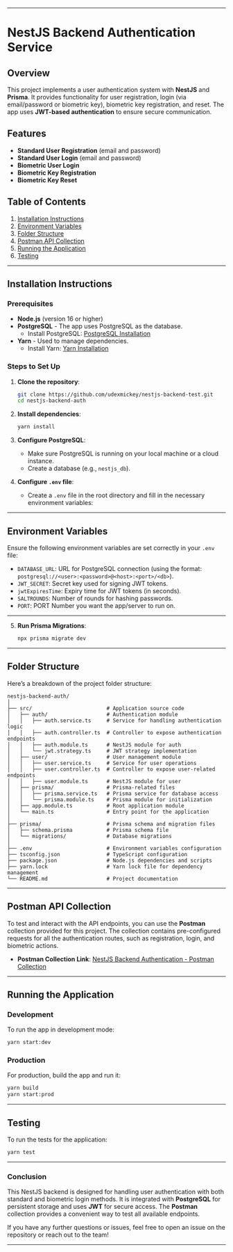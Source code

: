 
---

# NestJS Backend Authentication Service

## Overview
This project implements a user authentication system with **NestJS** and **Prisma**. It provides functionality for user registration, login (via email/password or biometric key), biometric key registration, and reset. The app uses **JWT-based authentication** to ensure secure communication.

## Features
- **Standard User Registration** (email and password)
- **Standard User Login** (email and password)
- **Biometric User Login**
- **Biometric Key Registration**
- **Biometric Key Reset**

## Table of Contents
1. [Installation Instructions](#installation-instructions)
2. [Environment Variables](#environment-variables)
3. [Folder Structure](#folder-structure)
4. [Postman API Collection](#postman-api-collection)
5. [Running the Application](#running-the-application)
6. [Testing](#testing)

---

## Installation Instructions

### Prerequisites
- **Node.js** (version 16 or higher)
- **PostgreSQL** - The app uses PostgreSQL as the database.
  - Install PostgreSQL: [PostgreSQL Installation](https://www.postgresql.org/download/)
- **Yarn** - Used to manage dependencies.
  - Install Yarn: [Yarn Installation](https://yarnpkg.com/getting-started/install)

### Steps to Set Up

1. **Clone the repository**:
   ```bash
   git clone https://github.com/udexmickey/nestjs-backend-test.git
   cd nestjs-backend-auth
   ```

2. **Install dependencies**:
   ```bash
   yarn install
   ```

3. **Configure PostgreSQL**:
   - Make sure PostgreSQL is running on your local machine or a cloud instance.
   - Create a database (e.g., `nestjs_db`).

4. **Configure `.env` file**:
   - Create a `.env` file in the root directory and fill in the necessary environment variables:

---

## Environment Variables
Ensure the following environment variables are set correctly in your `.env` file:
- `DATABASE_URL`: URL for PostgreSQL connection (using the format: `postgresql://<user>:<password>@<host>:<port>/<db>`).
- `JWT_SECRET`: Secret key used for signing JWT tokens.
- `jwtExpiresTime`: Expiry time for JWT tokens (in seconds).
- `SALTROUNDS`: Number of rounds for hashing passwords.
- `PORT`: PORT Number you want the app/server to run on.

---

5. **Run Prisma Migrations**:
   ```bash
   npx prisma migrate dev
   ```

---

## Folder Structure

Here’s a breakdown of the project folder structure:

```
nestjs-backend-auth/
│
├── src/                        # Application source code
│   ├── auth/                   # Authentication module
│   │   ├── auth.service.ts     # Service for handling authentication logic
│   │   ├── auth.controller.ts  # Controller to expose authentication endpoints
│   │   ├── auth.module.ts      # NestJS module for auth
│   │   └── jwt.strategy.ts     # JWT strategy implementation
│   ├── user/                   # User management module
│   │   ├── user.service.ts     # Service for user operations
│   │   ├── user.controller.ts  # Controller to expose user-related endpoints
│   │   ├── user.module.ts      # NestJS module for user
│   ├── prisma/                 # Prisma-related files
│   │   ├── prisma.service.ts   # Prisma service for database access
│   │   └── prisma.module.ts    # Prisma module for initialization
│   ├── app.module.ts           # Root application module
│   └── main.ts                 # Entry point for the application
│
├── prisma/                     # Prisma schema and migration files
│   ├── schema.prisma           # Prisma schema file
│   └── migrations/             # Database migrations
│
├── .env                        # Environment variables configuration
├── tsconfig.json               # TypeScript configuration
├── package.json                # Node.js dependencies and scripts
├── yarn.lock                   # Yarn lock file for dependency management
└── README.md                   # Project documentation
```

---

## Postman API Collection

To test and interact with the API endpoints, you can use the **Postman** collection provided for this project. The collection contains pre-configured requests for all the authentication routes, such as registration, login, and biometric actions.

- **Postman Collection Link**: [NestJS Backend Authentication - Postman Collection](https://www.postman.com/your-postman-link)

---

## Running the Application

### Development
To run the app in development mode:
```bash
yarn start:dev
```

### Production
For production, build the app and run it:
```bash
yarn build
yarn start:prod
```

---

## Testing

To run the tests for the application:
```bash
yarn test
```

---

### Conclusion
This NestJS backend is designed for handling user authentication with both standard and biometric login methods. It is integrated with **PostgreSQL** for persistent storage and uses **JWT** for secure access. The **Postman** collection provides a convenient way to test all available endpoints.

If you have any further questions or issues, feel free to open an issue on the repository or reach out to the team!

---